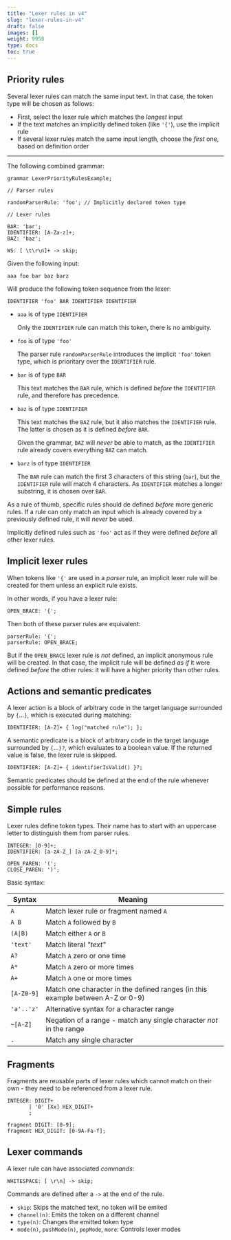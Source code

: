 ```yaml
---
title: "Lexer rules in v4"
slug: "lexer-rules-in-v4"
draft: false
images: []
weight: 9958
type: docs
toc: true
---
```


## Priority rules
Several lexer rules can match the same input text. In that case, the token type will be chosen as follows:

 - First, select the lexer rule which matches the *longest* input
 - If the text matches an implicitly defined token (like `'{'`), use the implicit rule
 - If several lexer rules match the same input length, choose the *first* one, based on definition order
 
---
 
The following combined grammar:
 
    grammar LexerPriorityRulesExample;
    
    // Parser rules
 
    randomParserRule: 'foo'; // Implicitly declared token type
        
    // Lexer rules
        
    BAR: 'bar';
    IDENTIFIER: [A-Za-z]+;
    BAZ: 'baz';
    
    WS: [ \t\r\n]+ -> skip;
    
Given the following input:

    aaa foo bar baz barz
    
Will produce the following token sequence from the lexer:

    IDENTIFIER 'foo' BAR IDENTIFIER IDENTIFIER

 - `aaa` is of type `IDENTIFIER`
 
   Only the `IDENTIFIER` rule can match this token, there is no ambiguity.
   
   
 - `foo` is of type `'foo'`
 
   The parser rule `randomParserRule` introduces the implicit `'foo'` token type, which is prioritary over the `IDENTIFIER` rule.
   
 
 - `bar` is of type `BAR`
 
   This text matches the `BAR` rule, which is defined *before* the `IDENTIFIER` rule, and therefore has precedence.
   
 
 - `baz` is of type `IDENTIFIER`
 
   This text matches the `BAZ` rule, but it also matches the `IDENTIFIER` rule. The latter is chosen as it is defined *before* `BAR`.
   
   Given the grammar, `BAZ` will *never* be able to match, as the `IDENTIFIER` rule already covers everything `BAZ` can match.
   
 
 - `barz` is of type `IDENTIFIER`
    
   The `BAR` rule can match the first 3 characters of this string (`bar`), but the `IDENTIFIER` rule will match 4 characters. As `IDENTIFIER` matches a longer substring, it is chosen over `BAR`.
   
As a rule of thumb, specific rules should de defined *before* more generic rules. If a rule can only match an input which is already covered by a previously defined rule, it will *never* be used.

Implicitly defined rules such as `'foo'` act as if they were defined *before* all other lexer rules.


## Implicit lexer rules
When tokens like `'{'` are used in a *parser* rule, an implicit lexer rule will be created for them unless an explicit rule exists.

In other words, if you have a lexer rule:

    OPEN_BRACE: '{';
    
Then both of these parser rules are equivalent:

    parserRule: '{';
    parserRule: OPEN_BRACE;
    
But if the `OPEN_BRACE` lexer rule is *not* defined, an implicit anonymous rule will be created. In that case, the implicit rule will be defined *as if* it were defined *before* the other rules: it will have a higher priority than other rules.


## Actions and semantic predicates
A lexer action is a block of arbitrary code in the target language surrounded by `{`...`}`, which is executed during matching:

    IDENTIFIER: [A-Z]+ { log("matched rule"); };
    
A semantic predicate is a block of arbitrary code in the target language surrounded by `{`...`}?`, which evaluates to a boolean value. If the returned value is false, the lexer rule is skipped.
    
    IDENTIFIER: [A-Z]+ { identifierIsValid() }?;

Semantic predicates should be defined at the end of the rule whenever possible for performance reasons.


## Simple rules
Lexer rules define token types. Their name has to start with an uppercase letter to distinguish them from parser rules.

    INTEGER: [0-9]+;
    IDENTIFIER: [a-zA-Z_] [a-zA-Z_0-9]*;
    
    OPEN_PAREN: '(';
    CLOSE_PAREN: ')';

Basic syntax:

Syntax | Meaning
------ | -------
`A` | Match lexer rule or fragment named `A`
`A B` | Match `A` followed by `B`
<code>(A\|B)</code> | Match either `A` or `B`
`'text'` | Match literal *"text"*
`A?` | Match `A` zero or one time
`A*` | Match `A` zero or more times
`A+` | Match `A` one or more times
`[A-Z0-9]` |  Match one character in the defined ranges (in this example between A-Z or 0-9)
`'a'..'z'` | Alternative syntax for a character range
`~[A-Z]` | Negation of a range - match any single character *not* in the range
`.` | Match any single character



## Fragments
Fragments are reusable parts of lexer rules which cannot match on their own - they need to be referenced from a lexer rule.

    INTEGER: DIGIT+
           | '0' [Xx] HEX_DIGIT+
           ;
    
    fragment DIGIT: [0-9];
    fragment HEX_DIGIT: [0-9A-Fa-f];

## Lexer commands
A lexer rule can have associated *commands*:

    WHITESPACE: [ \r\n] -> skip;
    
Commands are defined after a `->` at the end of the rule.

 - `skip`: Skips the matched text, no token will be emited
 - `channel(n)`: Emits the token on a different channel
 - `type(n)`: Changes the emitted token type
 - `mode(n)`, `pushMode(n)`, `popMode`, `more`: Controls lexer modes
 

